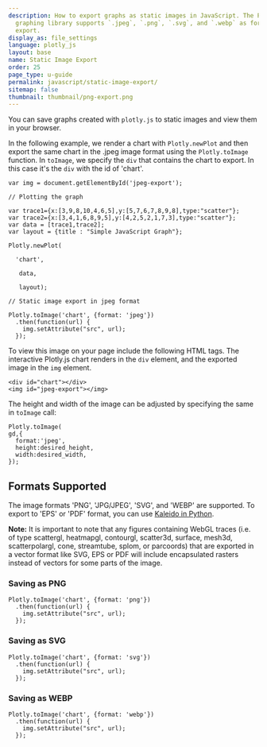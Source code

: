 ```yaml
---
description: How to export graphs as static images in JavaScript. The Plotly JavaScript
  graphing library supports `.jpeg`, `.png`, `.svg`, and `.webp` as formats for static image
  export.
display_as: file_settings
language: plotly_js
layout: base
name: Static Image Export
order: 25
page_type: u-guide
permalink: javascript/static-image-export/
sitemap: false
thumbnail: thumbnail/png-export.png
---
```


You can save graphs created with `plotly.js` to static images and view them in your browser.

In the following example, we render a chart with `Plotly.newPlot` and then export the same chart in the .jpeg image format using the `Plotly.toImage` function. In `toImage`, we specify the `div` that contains the chart to export. In this case it's the `div` with the id of 'chart'.

    var img = document.getElementById('jpeg-export');

    // Plotting the graph

    var trace1={x:[3,9,8,10,4,6,5],y:[5,7,6,7,8,9,8],type:"scatter"};
    var trace2={x:[3,4,1,6,8,9,5],y:[4,2,5,2,1,7,3],type:"scatter"};
    var data = [trace1,trace2];
    var layout = {title : "Simple JavaScript Graph"};

    Plotly.newPlot(

      'chart',

       data,

       layout);

    // Static image export in jpeg format

    Plotly.toImage('chart', {format: 'jpeg'})
      .then(function(url) {
        img.setAttribute("src", url);
      });

To view this image on your page include the following HTML tags. The interactive Plotly.js chart renders in the `div` element, and the exported image in the `img` element.

    <div id="chart"></div>
    <img id="jpeg-export"></img>

The height and width of the image can be adjusted by specifying the same in `toImage` call:

    Plotly.toImage(
    gd,{
      format:'jpeg',
      height:desired_height,
      width:desired_width,
    });

## Formats Supported

The image formats 'PNG', 'JPG/JPEG', 'SVG', and 'WEBP' are supported. To export to 'EPS' or 'PDF' format, you can use [Kaleido in Python](https://www.plotly.com/python/static-image-export/).

**Note:** It is important to note that any figures containing WebGL traces (i.e. of type scattergl, heatmapgl, contourgl, scatter3d, surface, mesh3d, scatterpolargl, cone, streamtube, splom, or parcoords) that are exported in a vector format like SVG, EPS or PDF will include encapsulated rasters instead of vectors for some parts of the image.

### Saving as PNG
    Plotly.toImage('chart', {format: 'png'})
      .then(function(url) {
        img.setAttribute("src", url);
      });

### Saving as SVG
    Plotly.toImage('chart', {format: 'svg'})
      .then(function(url) {
        img.setAttribute("src", url);
      });

### Saving as WEBP
    Plotly.toImage('chart', {format: 'webp'})
      .then(function(url) {
        img.setAttribute("src", url);
      });

